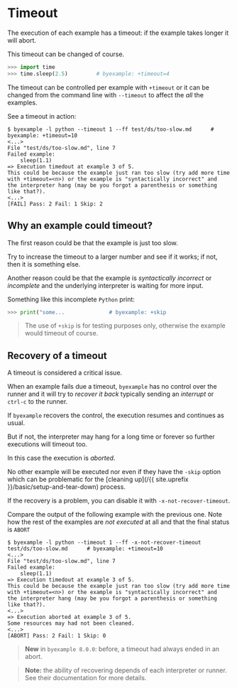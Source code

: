 <!--
Check that we have byexample installed first
$ hash byexample                                    # byexample: +fail-fast

$ alias byexample=byexample\ --pretty\ none

--
-->

# Timeout

The execution of each example has a timeout: if the example takes longer
it will abort.

This timeout can be changed of course.

```python
>>> import time
>>> time.sleep(2.5)         # byexample: +timeout=4
```

The timeout can be controlled per example with ``+timeout`` or it
can be changed from the command line with ``--timeout`` to affect the
*all* the examples.

See a timeout in action:

```
$ byexample -l python --timeout 1 --ff test/ds/too-slow.md      # byexample: +timeout=10
<...>
File "test/ds/too-slow.md", line 7
Failed example:
    sleep(1.1)
=> Execution timedout at example 3 of 5.
This could be because the example just ran too slow (try add more time
with +timeout=<n>) or the example is "syntactically incorrect" and
the interpreter hang (may be you forgot a parenthesis or something like that?).
<...>
[FAIL] Pass: 2 Fail: 1 Skip: 2
```

## Why an example could timeout?

The first reason could be that the example is just too slow.

Try to increase the timeout to a larger number and see if it works;
if not, then it is something else.

Another reason could be that the example is *syntactically incorrect*
or *incomplete* and the underlying interpreter is waiting for more
input.

Something like this incomplete ``Python`` print:

```python
>>> print("some...              # byexample: +skip
```

> The use of ``+skip`` is for testing purposes only, otherwise
> the example would timeout of course.

## Recovery of a timeout

A timeout is considered a critical issue.

When an example fails due a timeout, ``byexample`` has no control
over the runner and it will try to *recover it back* typically
sending an *interrupt* or ``ctrl-c`` to the runner.

If ``byexample`` recovers the control, the execution resumes and
continues as usual.

But if not, the interpreter may hang for a long time or forever
so further executions will timeout too.

In this case the execution is *aborted*.

No other example will be executed nor even if they have the ``-skip`` option
which can be problematic for the
[cleaning up](/{{ site.uprefix }}/basic/setup-and-tear-down) process.

If the recovery is a problem, you can disable it with
``-x-not-recover-timeout``.

Compare the output of the following example with the previous one. Note
how the rest of the examples are *not executed* at all and that
the final status is ``ABORT``

```
$ byexample -l python --timeout 1 --ff -x-not-recover-timeout test/ds/too-slow.md      # byexample: +timeout=10
<...>
File "test/ds/too-slow.md", line 7
Failed example:
    sleep(1.1)
=> Execution timedout at example 3 of 5.
This could be because the example just ran too slow (try add more time
with +timeout=<n>) or the example is "syntactically incorrect" and
the interpreter hang (may be you forgot a parenthesis or something like that?).
<...>
=> Execution aborted at example 3 of 5.
Some resources may had not been cleaned.
<...>
[ABORT] Pass: 2 Fail: 1 Skip: 0
```

> **New** in ``byexample 8.0.0``: before, a timeout had always
> ended in an abort.

> **Note:** the ability of recovering depends of each interpreter or runner.
> See their documentation for more details.
